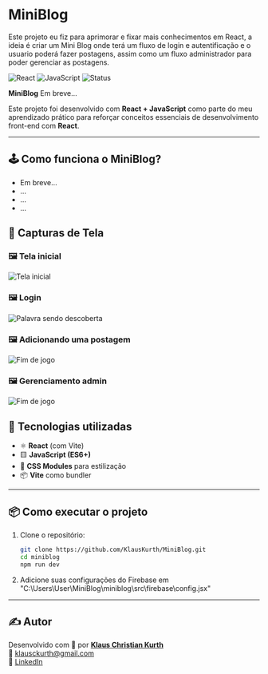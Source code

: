 # MiniBlog
Este projeto eu fiz para aprimorar e fixar mais conhecimentos em React, a ideia é criar um Mini Blog onde terá um fluxo de login e autentificação e o usuario poderá fazer postagens, assim como um fluxo administrador para poder gerenciar as postagens.


![React](https://img.shields.io/badge/React-18-blue?logo=react) 
![JavaScript](https://img.shields.io/badge/JavaScript-ES6-yellow?logo=javascript) 
![Status](https://img.shields.io/badge/status-em%20desenvolvimento-orange)



**MiniBlog** Em breve...


Este projeto foi desenvolvido com **React + JavaScript** como parte do meu aprendizado prático para reforçar conceitos essenciais de desenvolvimento front-end com **React**.


---


## 🕹️ Como funciona o MiniBlog?

- Em breve...
- ...
- ...
- ...


## 📸 Capturas de Tela


### 🖼️ Tela inicial
![Tela inicial](./screenshots/)

### 🖼️ Login
![Palavra sendo descoberta](./screenshots/)

### 🖼️ Adicionando uma postagem
![Fim de jogo](./screenshots/)

### 🖼️ Gerenciamento admin
![Fim de jogo](./screenshots/game-over.png)


## 🚀 Tecnologias utilizadas

- ⚛️ **React** (com Vite)
- 🟨 **JavaScript (ES6+)**
- 💅 **CSS Modules** para estilização
- 📦 **Vite** como bundler

---

## 📦 Como executar o projeto

1. Clone o repositório:
   ```bash
   git clone https://github.com/KlausKurth/MiniBlog.git
   cd miniblog   
   npm run dev


2. Adicione suas configurações do Firebase em "C:\Users\User\MiniBlog\miniblog\src\firebase\config.jsx"
    

---


## ✍️ Autor

Desenvolvido com 💙 por **[Klaus Christian Kurth](https://github.com/KlausKurth)**  
📧 klausckurth@gmail.com  
🔗 [LinkedIn](https://www.linkedin.com/in/klaus-christian-kurth-soares-039937164/) 